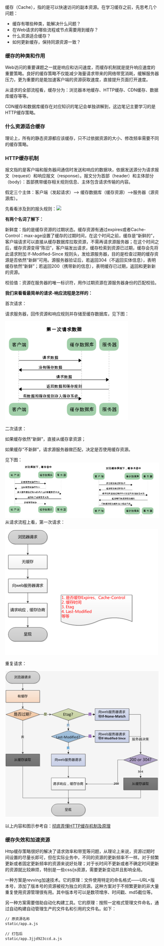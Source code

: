 缓存（Cache），指的是可以快速访问的副本资源。在学习缓存之前，先思考几个问题：

* 缓存有哪些种类，能解决什么问题？
* 在Web请求的哪些流程或节点需要用到缓存？
* 什么资源适合缓存？
* 如何更新缓存，保持同源资源一致？

### 缓存的种类和作用

Web访问的重要课题之一就是响应和访问速度，而缓存机制就是提升响应速度的重要策略。良好的缓存策略不仅能减少海量请求带来的网络带宽消耗，缓解服务器压力，更为重要的是能加速客户端的资源获取速度，直接提升页面打开速度。

从请求的全部流程看，缓存分为：浏览器本地缓存、HTTP缓存、CDN缓存、数据库缓存等等。

CDN缓存和数据库缓存在对应知识的笔记会单独讲解到，这边笔记主要学习的是HTTP缓存策略。

### 什么资源适合缓存

理论上，所有的静态资源都应该缓存，只不过依据资源的大小、修改频率需要不同的缓存策略。

### HTTP缓存机制

报文指的是客户端和服务器间通信时发送和响应的数据块，依据发送源分为请求报文（request）和响应报文（response）。报文分为首部（header）和主体部分（body）：首部携带缓存相关规则信息、主体包含请求传输的内容。

假定三个主体：客户端（发起请求）——&gt; 缓存数据库（缓存资源）——&gt;服务器（源资源库）。

先看看涉及到的报头规则：![](/assets/报头规则)

**有两个名词了解下：**

新鲜度：指的是缓存资源的过期状态。缓存资源有通过expires或者Cache-Control：max-age设置了缓存的过期时间，在这个时间之前，缓存是“新鲜的”，客户端请求可以直接从缓存数据库拉取资源，不需再请求源服务器；在这个时间之后，缓存资源变得“陈旧”，客户端发出请求，缓存检索到资源已过期，缓存会先将此请求附加 If-Modified-Since 规则头，发给源服务器，目的是检查过期的缓存资源是否依然“新鲜”可用。源服务器验证后，若返回304（不返回实体信息），表明缓存依然“新鲜”；若返回200（携带新的信息），表明缓存已过期，返回和更新新的资源。

校验值：资源在服务器的唯一标识符，用作过期资源在源服务器身份的匹配校验。

**我们来看看最简单的请求-响应流程是怎样的：**

首次请求：

请求服务器，回传资源和响应规则并存储至缓存数据库，见下图：

![](/assets/cache4.png)

二次请求：

如果缓存依然“新鲜”，直接从缓存拿资源；

如果缓存“不新鲜”，请求源服务器做匹配，决定是否使用缓存资源。

见下图：![](/assets/cache7.png)从请求流程上看，第一次请求：

![](/assets/cache2.png)

重复请求：

![](/assets/cache3.png)

以上内容和图示参考自：[彻底弄懂HTTP缓存机制及原理](https://www.cnblogs.com/chenqf/p/6386163.html)

### 缓存失效和加速资源

Http缓存策略很好的解决了请求效率和带宽等问题，从理论上来说，资源过期时间设置的尽量长即可，但在实际业务中，不同的资源的更新频率不一样。对于频繁更新或者固定更新频率的资源来说好处理；对于长时间不更新或者不确定时间更新的资源就比较麻烦，特别是一些css/js资源，需要更新变动并且影响全局。

一种方案是revving加速技术。它的原理：文件使用特定的命名格式——URL+版本号，添加了版本号的资源被视为独立的资源。这种方案对于不频繁更新的非大量重复使用资源管理很有用。其中版本号可以是数项增序、时间戳、md5截位等。

另一种方案需要借助自动化构建工具。它的原理：按照一定格式管理文件命名，通过自动构建自动管理生产的文件名和引用的文件名。如下：

```
// 原资源名称
static/app.a.js

// 打包后
static/app.3jjd923ccd.a.js
```



